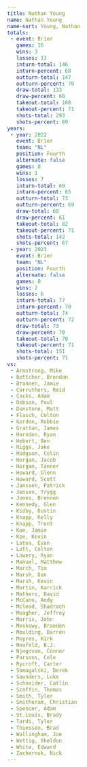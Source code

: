 ```yaml
---
title: Nathan Young
name: Nathan Young
name-sort: Young, Nathan
totals:
 - event: Brier
   games: 16
   wins: 3
   losses: 13
   inturn-total: 146
   inturn-percent: 68
   outturn-total: 147
   outturn-percent: 70
   draw-total: 133
   draw-percent: 66
   takeout-total: 160
   takeout-percent: 71
   shots-total: 293
   shots-percent: 69
years:
 - year: 2022
   event: Brier
   team: "NL"
   position: Fourth
   alternate: false
   games: 8
   wins: 1
   losses: 7
   inturn-total: 69
   inturn-percent: 65
   outturn-total: 73
   outturn-percent: 69
   draw-total: 60
   draw-percent: 61
   takeout-total: 82
   takeout-percent: 71
   shots-total: 142
   shots-percent: 67
 - year: 2023
   event: Brier
   team: "NL"
   position: Fourth
   alternate: false
   games: 8
   wins: 2
   losses: 6
   inturn-total: 77
   inturn-percent: 70
   outturn-total: 74
   outturn-percent: 72
   draw-total: 73
   draw-percent: 70
   takeout-total: 78
   takeout-percent: 71
   shots-total: 151
   shots-percent: 71
vs:
 - Armstrong, Mike
 - Bottcher, Brendan
 - Brannen, Jamie
 - Carruthers, Reid
 - Cocks, Adam
 - Dobson, Paul
 - Dunstone, Matt
 - Flasch, Colton
 - Gordon, Robbie
 - Grattan, James
 - Harnden, Ryan
 - Hebert, Ben
 - Higgs, Jake
 - Hodgson, Colin
 - Horgan, Jacob
 - Horgan, Tanner
 - Howard, Glenn
 - Howard, Scott
 - Janssen, Patrick
 - Jensen, Trygg
 - Jones, Brennen
 - Kennedy, Glen
 - Kidby, Dustin
 - Knapp, Kelly
 - Knapp, Trent
 - Koe, Jamie
 - Koe, Kevin
 - Latos, Evan
 - Lott, Colton
 - Lowery, Ryan
 - Manuel, Matthew
 - March, Tim
 - Marsh, Dan
 - Marsh, Kevin
 - Martin, Karrick
 - Mathers, David
 - McCann, Andy
 - Mcleod, Shadrach
 - Meagher, Jeffrey
 - Morris, John
 - Moskowy, Braeden
 - Moulding, Darren
 - Muyres, Kirk
 - Neufeld, B.J.
 - Njegovan, Connor
 - Parsons, Cole
 - Rycroft, Carter
 - Samagalski, Derek
 - Saunders, Luke
 - Schneider, Catlin
 - Scoffin, Thomas
 - Smith, Tyler
 - Smitheram, Christian
 - Spencer, Adam
 - St.Louis, Brady
 - Tardi, Tyler
 - Thiessen, Brad
 - Wallingham, Joe
 - Wettig, Sheldon
 - White, Edward
 - Zachernuk, Nick
---
```

